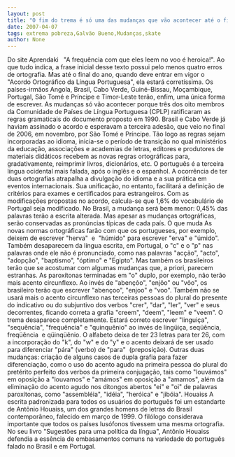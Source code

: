 ```yaml
---
layout: post
title: "O fim do trema é só uma das mudanças que vão acontecer até o fim do ano com a língua portuguesa"
date: 2007-04-07
tags: extrema pobreza,Galvão Bueno,Mudanças,skate
author: None
---
```

Do site Aprendaki
&nbsp;
\"A frequência com que eles leem no voo é heroica!\". Ao que tudo indica, a frase inicial desse texto possui pelo menos quatro erros de ortografia. Mas até o final do ano, quando deve entrar em vigor o \"Acordo Ortográfico da Língua Portuguesa\", ela estará corretíssima. 
Os países-irmãos Angola, Brasil, Cabo Verde, Guiné-Bissau, Moçambique, Portugal, São Tomé e Príncipe e Timor-Leste terão, enfim, uma única forma de escrever.
As mudanças só vão acontecer porque três dos oito membros da Comunidade de Países de Língua Portuguesa (CPLP) ratificaram as regras gramaticais do documento proposto em 1990. 
Brasil e Cabo Verde já haviam assinado o acordo e esperavam a terceira adesão, que veio no final de 2006, em novembro, por São Tomé e Príncipe.
Tão logo as regras sejam incorporadas ao idioma, inicia-se o período de transição no qual ministérios da educação, associações e academias de letras, editores&nbsp;e produtores de materiais didáticos recebem as novas regras ortográficas para, gradativamente, reimprimir livros, dicionários, etc.
O português é a terceira língua ocidental mais falada, após o inglês e o espanhol. A ocorrência de ter duas ortografias atrapalha a divulgação do idioma e a sua prática em eventos internacionais. 
Sua unificação, no entanto, facilitará a definição de critérios para exames e certificados para estrangeiros.
Com as modificações propostas no acordo, calcula-se que 1,6% do vocabulário de Portugal seja modificado. No Brasil, a mudança será bem menor: 0,45% das palavras terão a escrita alterada. 
Mas apesar as mudanças ortográficas, serão conservadas as pronúncias típicas de cada país.
O que muda
As novas normas ortográficas farão com que os portugueses, por exemplo, deixem de escrever \"herva\"&nbsp; e&nbsp;&nbsp;\"húmido\" para escrever \"erva\" e \"úmido\". 
Também desaparecem da língua escrita, em Portugal, o \"c\" e o \"p\" nas palavras onde ele não é pronunciado, como nas palavras \"acção\", \"acto\", \"adopção\", \"baptismo\", \"óptimo\" e \"Egipto\".
Mas também os brasileiros terão que se acostumar com algumas mudanças que, a priori, parecem estranhas. As paroxítonas terminadas em \"o\" duplo, por exemplo, não terão mais acento circunflexo. Ao invés de \"abençôo\", \"enjôo\" ou \"vôo\", os brasileiro terão que escrever \"abençoo\", \"enjoo\" e \"voo\". 
Também não se usará mais o acento circunflexo nas terceiras pessoas do plural do presente do indicativo ou do subjuntivo dos verbos \"crer\", \"dar\", \"ler\", \"ver\" e seus decorrentes, ficando correta a grafia \"creem\", \"deem\", \"leem\" e \"veem\". 
O trema desaparece completamente. Estará correto escrever \"linguiça\", \"sequência\", \"frequência\" e \"quinquênio\" ao invés de lingüiça, seqüência, freqüência&nbsp; e qüinqüênio. 
O alfabeto deixa de ter 23 letras para ter 26, com a incorporação do \"k\", do \"w\" e do \"y\" e o acento deixará de ser usado para diferenciar \"pára\" (verbo) de \"para\"&nbsp; (preposição).
Outras duas mudanças: criação de alguns casos de dupla grafia para fazer diferenciação, como o uso do acento agudo na primeira pessoa do plural do pretérito perfeito dos verbos da primeira conjugação, tais como \"louvámos\" em oposição a \"louvamos\" e \"amámos\" em oposição a \"amamos\", além da eliminação do acento agudo nos ditongos abertos \"ei\" e \"oi\" de palavras paroxítonas, como \"assembléia\", \"idéia\", \"heróica\" e \"jibóia\".
Houaiss 
A escrita padronizada para todos os usuários do português foi um estandarte de Antônio Houaiss, um dos grandes homens de letras do Brasil contemporâneo, falecido em março de 1999. 
O filólogo considerava importante que todos os países lusófonos tivessem uma mesma ortografia. No seu livro \"Sugestões para uma política da língua\", Antônio Houaiss defendia a essência de embasamentos comuns na variedade do português falado no Brasil e em Portugal. 